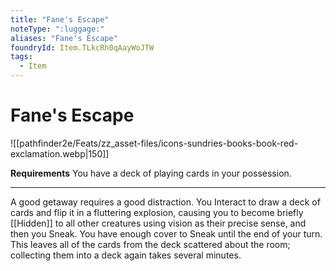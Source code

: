```yaml
---
title: "Fane's Escape"
noteType: ":luggage:"
aliases: "Fane's Escape"
foundryId: Item.TLkcRh0qAayWoJTW
tags:
  - Item
---
```


# Fane's Escape
![[pathfinder2e/Feats/zz_asset-files/icons-sundries-books-book-red-exclamation.webp|150]]

**Requirements** You have a deck of playing cards in your possession.

* * *

A good getaway requires a good distraction. You Interact to draw a deck of cards and flip it in a fluttering explosion, causing you to become briefly [[Hidden]] to all other creatures using vision as their precise sense, and then you Sneak. You have enough cover to Sneak until the end of your turn. This leaves all of the cards from the deck scattered about the room; collecting them into a deck again takes several minutes.
